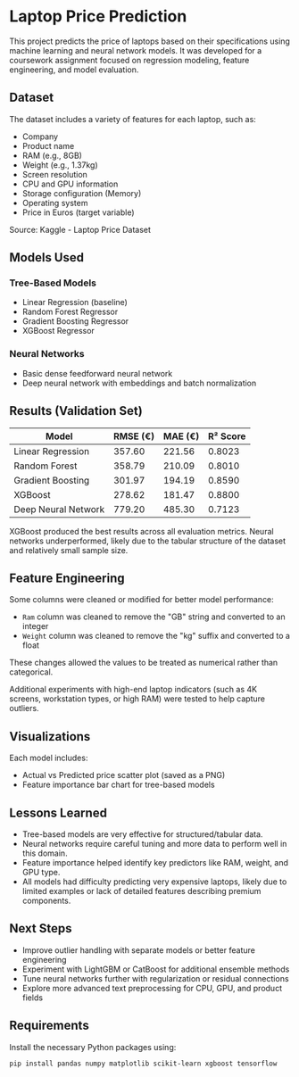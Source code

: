 # Laptop Price Prediction

This project predicts the price of laptops based on their specifications using machine learning and neural network models. It was developed for a coursework assignment focused on regression modeling, feature engineering, and model evaluation.

## Dataset

The dataset includes a variety of features for each laptop, such as:
- Company
- Product name
- RAM (e.g., 8GB)
- Weight (e.g., 1.37kg)
- Screen resolution
- CPU and GPU information
- Storage configuration (Memory)
- Operating system
- Price in Euros (target variable)

Source: Kaggle - Laptop Price Dataset

## Models Used

### Tree-Based Models
- Linear Regression (baseline)
- Random Forest Regressor
- Gradient Boosting Regressor
- XGBoost Regressor

### Neural Networks
- Basic dense feedforward neural network
- Deep neural network with embeddings and batch normalization

## Results (Validation Set)

| Model               | RMSE (€) | MAE (€) | R² Score |
|--------------------|----------|---------|----------|
| Linear Regression  | 357.60   | 221.56  | 0.8023   |
| Random Forest       | 358.79   | 210.09  | 0.8010   |
| Gradient Boosting   | 301.97   | 194.19  | 0.8590   |
| XGBoost             | 278.62   | 181.47  | 0.8800   |
| Deep Neural Network | 779.20   | 485.30  | 0.7123   |

XGBoost produced the best results across all evaluation metrics. Neural networks underperformed, likely due to the tabular structure of the dataset and relatively small sample size.

## Feature Engineering

Some columns were cleaned or modified for better model performance:
- `Ram` column was cleaned to remove the "GB" string and converted to an integer
- `Weight` column was cleaned to remove the "kg" suffix and converted to a float

These changes allowed the values to be treated as numerical rather than categorical.

Additional experiments with high-end laptop indicators (such as 4K screens, workstation types, or high RAM) were tested to help capture outliers.

## Visualizations

Each model includes:
- Actual vs Predicted price scatter plot (saved as a PNG)
- Feature importance bar chart for tree-based models

## Lessons Learned

- Tree-based models are very effective for structured/tabular data.
- Neural networks require careful tuning and more data to perform well in this domain.
- Feature importance helped identify key predictors like RAM, weight, and GPU type.
- All models had difficulty predicting very expensive laptops, likely due to limited examples or lack of detailed features describing premium components.

## Next Steps

- Improve outlier handling with separate models or better feature engineering
- Experiment with LightGBM or CatBoost for additional ensemble methods
- Tune neural networks further with regularization or residual connections
- Explore more advanced text preprocessing for CPU, GPU, and product fields

## Requirements

Install the necessary Python packages using:

```bash
pip install pandas numpy matplotlib scikit-learn xgboost tensorflow



